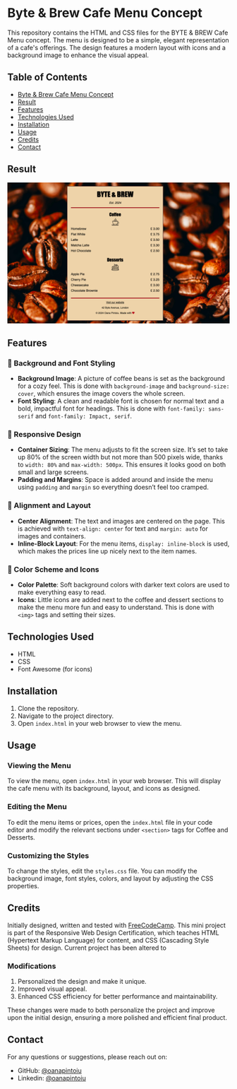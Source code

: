 # Byte & Brew Cafe Menu Concept

This repository contains the HTML and CSS files for the BYTE & BREW Cafe Menu concept. The menu is designed to be a simple, elegant representation of a cafe's offerings. The design features a modern layout with icons and a background image to enhance the visual appeal.

## Table of Contents

- [Byte & Brew Cafe Menu Concept](#byte--brew-cafe-menu-concept)
- [Result](#result)
- [Features](#features)
- [Technologies Used](#technologies-used)
- [Installation](#installation)
- [Usage](#usage)
- [Credits](#credits)
- [Contact](#contact)


## Result

![BYTE & BREW Logo](./img/menu.png)

## Features

### 🎨 Background and Font Styling

- **Background Image**: A picture of coffee beans is set as the background for a cozy feel. This is done with `background-image` and `background-size: cover`, which ensures the image covers the whole screen.
- **Font Styling**: A clean and readable font is chosen for normal text and a bold, impactful font for headings. This is done with `font-family: sans-serif` and `font-family: Impact, serif`.

### 📏 Responsive Design

- **Container Sizing**: The menu adjusts to fit the screen size. It’s set to take up 80% of the screen width but not more than 500 pixels wide, thanks to `width: 80%` and `max-width: 500px`. This ensures it looks good on both small and large screens.
- **Padding and Margins**: Space is added around and inside the menu using `padding` and `margin` so everything doesn’t feel too cramped.

### 🎯 Alignment and Layout

- **Center Alignment**: The text and images are centered on the page. This is achieved with `text-align: center` for text and `margin: auto` for images and containers.
- **Inline-Block Layout**: For the menu items, `display: inline-block` is used, which makes the prices line up nicely next to the item names.

### 🌈 Color Scheme and Icons

- **Color Palette**: Soft background colors with darker text colors are used to make everything easy to read.
- **Icons**: Little icons are added next to the coffee and dessert sections to make the menu more fun and easy to understand. This is done with `<img>` tags and setting their sizes.

## Technologies Used

- HTML
- CSS
- Font Awesome (for icons)

## Installation

1. Clone the repository.
2. Navigate to the project directory.
3. Open `index.html` in your web browser to view the menu.

## Usage

### Viewing the Menu

To view the menu, open `index.html` in your web browser. This will display the cafe menu with its background, layout, and icons as designed.

### Editing the Menu

To edit the menu items or prices, open the `index.html` file in your code editor and modify the relevant sections under `<section>` tags for Coffee and Desserts.

### Customizing the Styles

To change the styles, edit the `styles.css` file. You can modify the background image, font styles, colors, and layout by adjusting the CSS properties.

## Credits

Initially designed, written and tested with [FreeCodeCamp](https://www.freecodecamp.org/opin). This mini project is part of the Responsive Web Design Certification, which teaches HTML (Hypertext Markup Language) for content, and CSS (Cascading Style Sheets) for design. Current project has been altered to 

### Modifications

1. Personalized the design and make it unique.
2. Improved visual appeal.
3. Enhanced CSS efficiency for better performance and maintainability.

These changes were made to both personalize the project and improve upon the initial design, ensuring a more polished and efficient final product.

## Contact

For any questions or suggestions, please reach out on: 

- GitHub: [@oanapintoiu](https://github.com/oanapintoiu)
- Linkedin: [@oanapintoiu](https://www.linkedin.com/in/oanapintoiu/)
